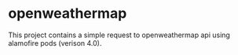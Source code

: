<h1>openweathermap</h1>
<p>
	This project contains a simple request to openweathermap api using alamofire pods (verison 4.0). </p>
